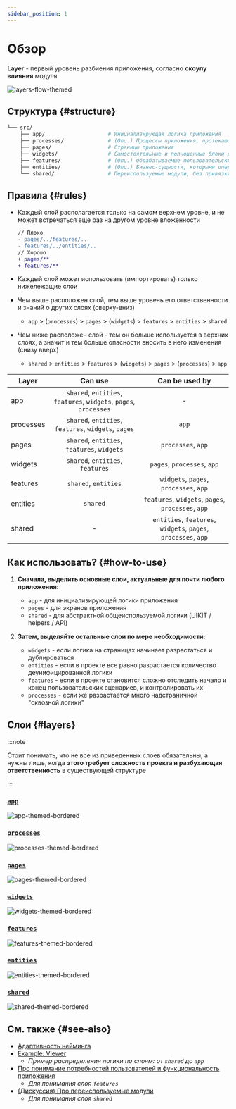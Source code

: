 ```yaml
---
sidebar_position: 1
---
```


# Обзор

**Layer** - первый уровень разбиения приложения, согласно **скоупу влияния** модуля

![layers-flow-themed](/img/layers_flow.png)

## Структура {#structure}

```sh
└── src/
    ├── app/                    # Инициализирующая логика приложения
    ├── processes/              # (Опц.) Процессы приложения, протекающие над страницами
    ├── pages/                  # Страницы приложения
    ├── widgets/                # Самостоятельные и полноценные блоки для страниц
    ├── features/               # (Опц.) Обрабатываемые пользовательские сценарии
    ├── entities/               # (Опц.) Бизнес-сущности, которыми оперирует предметная область
    └── shared/                 # Переиспользуемые модули, без привязки к бизнес-логике
```

## Правила {#rules}

- Каждый слой располагается только на самом верхнем уровне, и не может встречаться еще раз на другом уровне вложенности

    ```diff
    // Плохо
    - pages/../features/..
    - features/../entities/..
    // Хорошо
    + pages/**
    + features/**
    ```

- Каждый слой может использовать (импортировать) только нижележащие слои
- Чем выше расположен слой, тем выше уровень его ответственности и знаний о других слоях (сверху-вниз)
  - `app` > (`processes`) > `pages` > (`widgets`) > `features` > `entities` > `shared`
- Чем ниже расположен слой - тем он больше используется в верхних слоях, а значит и тем больше опасности вносить в него изменения (снизу вверх)
  - `shared` > `entities` > `features` > (`widgets`) > `pages` > (`processes`) > `app`

<!-- use: https://www.tablesgenerator.com/markdown_tables# -->

| Layer     |                              Can use                              |                         Can be used by                         |
|-----------|:-----------------------------------------------------------------:|:--------------------------------------------------------------:|
| app       | `shared`, `entities`, `features`, `widgets`, `pages`, `processes` |                                -                               |
| processes |        `shared`, `entities`, `features`, `widgets`, `pages`       |                              `app`                             |
| pages     |            `shared`, `entities`, `features`, `widgets`            |                       `processes`, `app`                       |
| widgets   |                  `shared`, `entities`, `features`                 |                   `pages`, `processes`, `app`                  |
| features  |                        `shared`, `entities`                       |             `widgets`, `pages`, `processes`, `app`             |
| entities  |                              `shared`                             |       `features`, `widgets`, `pages`, `processes`, `app`       |
| shared    |                                 -                                 | `entities`, `features`, `widgets`, `pages`, `processes`, `app` |

## Как использовать? {#how-to-use}

1. **Сначала, выделить основные слои, актуальные для почти любого приложения:**
    - `app` - для инициализирующей логики приложения
    - `pages` - для экранов приложения
    - `shared` - для абстрактной общеиспользуемой логики (UIKIT / helpers / API)

2. **Затем, выделяйте остальные слои по мере необходимости:**
   - `widgets` - если логика на страницах начинает разрастаться и дублироваться
   - `entities` - если в проекте все равно разрастается количество деунифицированной логики
   - `features` - если в проекте становится сложно отследить начало и конец пользовательских сценариев, и контролировать их
   - `processes` - если же разрастается много надстраничной "сквозной логики"

## Слои {#layers}

<!-- Оставил фразы в комментариях, на случай, если решим их вернуть -->

:::note

Стоит понимать, что не все из приведенных слоев обязательны, а нужны лишь, когда **этого требует сложность проекта и разбухающая ответственность** в существующей структуре

:::

### [`app`][refs-app]

<!-- **Инициализирующая логика приложения** -->

![app-themed-bordered](/img/layers/app.png)

### [`processes`][refs-processes]

<!-- **Бизнес-процессы приложения, управляющие страницами** -->

![processes-themed-bordered](/img/layers/processes.png)

### [`pages`][refs-pages]

![pages-themed-bordered](/img/layers/pages.png)

### [`widgets`][refs-widgets]

![widgets-themed-bordered](/img/layers/widgets.png)

### [`features`][refs-features]

<!-- **Части функциональности приложения** -->

![features-themed-bordered](/img/layers/features.png)

### [`entities`][refs-entities]

<!-- **Бизнес-сущности** -->

![entities-themed-bordered](/img/layers/entities.png)

### [`shared`][refs-shared]

<!-- **Переиспользуемые модули, без привязки к бизнес-логике** -->

![shared-themed-bordered](/img/layers/shared.png)

## См. также {#see-also}

- [Адаптивность нейминга][refs-naming-adaptability]
- [Example: Viewer][refs-example-viewer]
  - *Пример распределения логики по слоям: от `shared` до `app`*
- [Про понимание потребностей пользователей и функциональность приложения][refs-needs]
  - *Для понимания слоя `features`*
- [(Дискуссия) Про переиспользуемые модули][disc-sharing]
  - *Для понимания слоя `shared`*

[refs-naming-adaptability]: /docs/concepts/naming-adaptability
[refs-needs]: /docs/concepts/needs-driven

[refs-low-coupling]: /docs/concepts/low-coupling
[refs-example-viewer]: /docs/guides/examples/auth

[refs-app]: /docs/reference/layers/app
[refs-processes]: /docs/reference/layers/processes
[refs-pages]: /docs/reference/layers/pages
[refs-widgets]: /docs/reference/layers/widgets
[refs-features]: /docs/reference/layers/features
[refs-entities]: /docs/reference/layers/entities
[refs-shared]: /docs/reference/layers/shared

[refs-segments]: /docs/reference/segments
[refs-segments--ui]: /docs/reference/segments#ui
[refs-segments--model]: /docs/reference/segments#model
[refs-segments--lib]: /docs/reference/segments#lib
[refs-segments--api]: /docs/reference/segments#api
[refs-segments--config]: /docs/reference/segments#config

[disc-sharing]: https://github.com/feature-sliced/documentation/discussions/14

